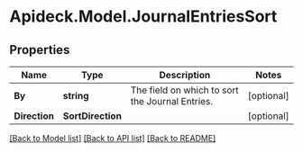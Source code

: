 # Apideck.Model.JournalEntriesSort

## Properties

Name | Type | Description | Notes
------------ | ------------- | ------------- | -------------
**By** | **string** | The field on which to sort the Journal Entries. | [optional] 
**Direction** | **SortDirection** |  | [optional] 

[[Back to Model list]](../README.md#documentation-for-models) [[Back to API list]](../README.md#documentation-for-api-endpoints) [[Back to README]](../README.md)

